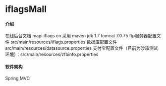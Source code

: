 # iflagsMall

#### 介绍
在线后台文档 mapi.iflags.cn
采用 maven
jdk 1.7
tomcat 7.0.75
ftp服务器配置文件 src/main/resources/iflags.properties
数据库配置文件 src/main/resources/datasource.properties
支付宝配置文件（目前为沙箱测试环境）：src/main/resources/zfbinfo.properties
#### 软件架构
Spring MVC